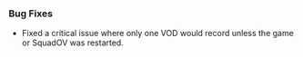 ### Bug Fixes
* Fixed a critical issue where only one VOD would record unless the game or SquadOV was restarted.